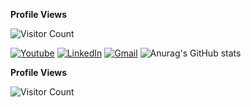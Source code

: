 **Profile Views**

![Visitor Count](https://profile-counter.glitch.me/{melihbodr}/count.svg)


[<img alt="Youtube" src="https://img.shields.io/badge/Youtube%20-%23FF0000.svg?&style=for-the-badge&logo=YouTube&logoColor=white"/>](https://www.youtube.com/channel/UCtvccweD3LKUPrCfW9w3wvg)
[<img alt="LinkedIn" src="https://img.shields.io/badge/linkedin%20-%230077B5.svg?&style=for-the-badge&logo=linkedin&logoColor=white"/>](https://www.linkedin.com/in/melihbdr/)
[<img alt="Gmail" src="https://img.shields.io/badge/@MELİHBDR.1995@GMAİL.COM-D14836?style=for-the-badge&logo=gmail&logoColor=white" />](melihbdr.1995@gmail.com)
![Anurag's GitHub stats](https://github-readme-stats.vercel.app/api?username=melihbodr&show_icons=true&theme=white)

**Profile Views**

![Visitor Count](https://profile-counter.glitch.me/{melihbodr}/count.svg)
